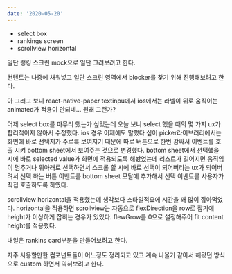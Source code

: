 ```yaml
---
date: '2020-05-20'
---
```


- select box
- rankings screen
- scrollview horizontal

일단 랭킹 스크린 mock으로 일단 그려보려고 한다.

컨텐트는 나중에 채워넣고 일단 스크린 영역에서 blocker를 찾기 위해 진행해보려고 한다.

아 그러고 보니 react-native-paper textinpu에서 ios에서는 라벨이 위로 움직이는 animated가 적용이 안되네... 원래 그런가?

어제 select box를 마무리 했는가 싶었는데 오늘 보니 select 했을 때의 몇 가지 ux가 합리적이지 않아서 수정했다.
ios 경우 어제에도 말했다 싶이 picker라이브러리에서는 화면에 바로 선택지가 주르륵 보여지기 때문에 따로 버튼으로 한번 감싸서 이벤트를 호출 시켜 bottom sheet에서 보여주는 것으로 변경했다.
bottom sheet에서 선택했을 시에 바로 selected value가 화면에 적용되도록 해놨었는데 리스트가 길어지면 움직임이 멈추거나 위아래로 선택하면서 스크롤 할 시에 바로 선택이 되어버리는 ux가 되어버려서 선택 하는 버튼 이벤트를 bottom sheet 모달에 추가해서 선택 이벤트를 사용자가 직접 호출하도록 하였다.

scrollview horizontal을 적용했는데 생각보다 스타일적요에 시간을 꽤 많이 잡아먹었다.
horizontal을 적용하면 scrollview는 자동으로 flexDirection을 row로 잡기에 height가 이상하게 잡히는 경우가 있었다. flewGrow를 0으로 설정해주어 fit content height를 적용했다.

내일은 rankins card부분을 만들어보려고 한다.

자주 사용할만한 컴포넌트들이 어느정도 정리되고 있고 계속 나올거 같아서 해왔던 방식으로 custom 하면서 익혀보려고 한다.
